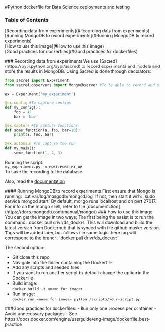 #Python dockerfile for Data Science deployments and testing

### Table of Contents  
[Recording data from experiments](#Recording data from experiments)   
[Running MongoDB to record experiments](#Running MongoDB to record experiments)  
[How to use this image](#How to use this image)  
[Good practices for dockerfiles](#Good practices for dockerfiles)


<a name="Recording data from experiments"/>
### Recording data from experiments
We use [Sacred](https://pypi.python.org/pypi/sacred) to record experiments and models and store the results in MongoDB.
Using Sacred is done through decorators:

```python
from sacred import Experiment
from sacred.observers import MongoObserver #To be able to record and store the experiment

ex = Experiment('my_experiment') 

@ex.config #To capture configs
def my_config():
    foo = 42
    bar = 'baz'

@ex.capture #To capture functions
def some_function(a, foo, bar=10):
    print(a, foo, bar)

@ex.automain #To capture the run
def my_main():
    some_function(1, 2, 3)     
```

Running the script:  
`my_experiment.py -m HOST:PORT:MY_DB`  
To save the recording to the database.

Also, read the [documentation](http://sacred.readthedocs.io/en/latest/)

<a name="Running MongoDB to record experiments"/>
#### Running MongoDB to record experiments
First ensure that Mongo is running:  
`cat var/log/mongodb/mongod.log`  
If not, then start it with:  
`sudo service mongod start`  
By default, mongo runs localhost and on port 27017.  
For info on the mongo shell, refer to the [documentation](https://docs.mongodb.com/manual/mongo/)  

<a name="How to use this image"/>
### How to use this image:
You can get the image in two ways;
The first being the easist is to run the command:  
`docker pull drivr/ds_docker`  
This will download and build the latest version from Dockerhub that is synced with the github master version.
Tags will be added later, but follows the same logic there tag will correspond to the branch.  
`docker pull drivr/ds_docker:<TAG>`  

The second option:
- Git clone this repo
- Navigate into the folder containing the Dockerfile
- Add any scripts and needed files
- If you want to run another script by default change the option in the Dockerfile
- Build image:   
`docker build -t <name for image> .`  
- Run image:  
`docker run <name for image> python /scripts/your-script.py`  

<a name="Good pract for dockerf">
###Good practices for dockerfiles:
- Run only one process per container
- Avoid unnecessary packages
- See https://docs.docker.com/engine/userguide/eng-image/dockerfile_best-practice
